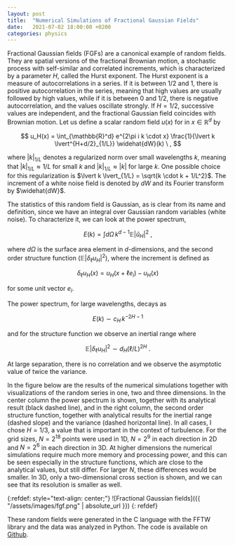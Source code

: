```yaml
---
layout: post
title:  "Numerical Simulations of Fractional Gaussian Fields"
date:   2021-07-02 18:00:00 +0200
categories: physics
---
```


Fractional Gaussian fields (FGFs) are a canonical example of random fields. They are spatial versions of the fractional Brownian motion, a stochastic process with self-similar and correlated increments, which is characterized by a parameter $H$, called the Hurst exponent. The Hurst exponent is a measure of autocorrelations in a series. If it is between 1/2 and 1, there is positive autocorrelation in the series, meaning that high values are usually followed by high values, while if it is between 0 and 1/2, there is negative autocorrelation, and the values oscillate strongly. If $H=1/2$, successive values are independent, and the fractional Gaussian field coincides with Brownian motion.
Let us define a scalar random field $u(x)$ for in $x \in \mathbb{R}^d$ by

$$
u_H(x) = \int_{\mathbb{R}^d} e^{2\pi i k \cdot x} \frac{1}{\lvert k \lvert^{H+d/2}_{1/L}} \widehat{dW}(k) \ ,
$$

where $\lvert k \lvert_{1/L}$ denotes a regularized norm over small wavelengths
$k$, meaning that $\lvert k \lvert_{1/L} \approx 1/L$ for small $k$ and $\lvert k \lvert_{1/L} \approx \lvert k \lvert$ for large $k$. One possible choice for this regularization is $\lvert k \lvert_{1/L} = \sqrt{k \cdot k + 1/L^2}$. The increment of a white noise field is denoted by $dW$ and its Fourier transform by $\widehat{dW}$.

The statistics of this random field is Gaussian, as is clear from its name and definition, since we have an integral over Gaussian random variables (white noise). To characterize it, we can look at the power spectrum,

$$
E(k) = \int d\Omega \, k^{d-1} \mathbb{E}\lvert \hat u_H \lvert^2 \ ,
$$

where $d\Omega$ is the surface area element in $d$-dimensions,
and the second order structure function ($\mathbb{E} \lvert \delta_{\ell} u_H \lvert^2$), where the increment is defined as

$$
\delta_{\ell} u_H(x) = u_H(x+\ell e_i) - u_H(x)
$$

for some unit vector $e_i$.

The power spectrum, for large wavelengths, decays as

$$
E(k) \sim c_H \, k^{-2H-1}
$$

and for the structure function we observe an inertial range where

$$
\mathbb{E} \lvert \delta_{\ell} u_H \lvert^2 \sim d_H (\ell/L)^{2H} \ .
$$

At large separation, there is no correlation and we observe the asymptotic value of twice the variance.

In the figure below are the results of the numerical simulations together with visualizations of the random series in one, two and three dimensions. In the center column the power spectrum is shown, together with its analytical result (black dashed line), and in the right column, the second order structure function, together with analytical results for the inertial range (dashed slope) and the variance (dashed horizontal line). In all cases, I chose $H=1/3$, a value that is important in the context of turbulence. For the grid sizes, $N=2^{18}$ points were used in 1D, $N=2^9$ in each direction in 2D and $N=2^6$ in each direction in 3D. At higher dimensions the numerical simulations require much more memory and processing power, and this can be seen especially in the structure functions, which are close to the analytical values, but still differ. For larger $N$, these differences would be smaller. In 3D, only a two-dimensional cross section is shown, and we can see that its resolution is smaller as well.

{:refdef: style="text-align: center;"}
![Fractional Gaussian fields]({{ "/assets/images/fgf.png" | absolute_url }})
{: refdef}

These random fields were generated in the C language with the FFTW library and the data was analyzed in Python. The code is available on [Github][git].

[git]: https://github.com/gapolinario/fractional-gaussian-fields
